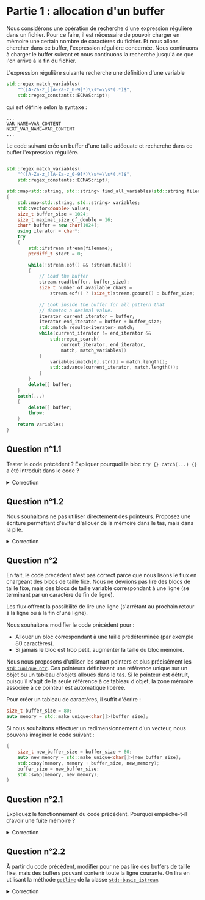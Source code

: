 # Partie 1 : allocation d'un buffer

Nous considérons une opération de recherche d'une expression régulière dans un fichier. Pour ce faire, il est nécessaire de pouvoir charger en mémoire une certain nombre de caractères du fichier. Et nous allons chercher dans ce buffer, l'expression régulière concernée. Nous continuons à charger le buffer suivant et nous continuons la recherche
jusqu'à ce que l'on arrive à la fin du fichier.

L'expression régulière suivante recherche une définition d'une variable 

```cpp
std::regex match_variables(
    "^([A-Za-z_][A-Za-z_0-9]*)\\s*=\\s*(.*)$", 
    std::regex_constants::ECMAScript);
```

qui est définie selon la syntaxe : 

```text
...
VAR_NAME=VAR_CONTENT
NEXT_VAR_NAME=VAR_CONTENT
...
```

Le code suivant crée un buffer d'une taille adéquate et recherche dans ce buffer l'expression régulière.

```cpp

std::regex match_variables(
    "^([A-Za-z_][A-Za-z_0-9]*)\\s*=\\s*(.*)$", 
    std::regex_constants::ECMAScript);

std::map<std::string, std::string> find_all_variables(std::string filename)
{
    std::map<std::string, std::string> variables;
    std::vector<double> values;
    size_t buffer_size = 1024;
    size_t maximal_size_of_double = 16;
    char* buffer = new char[1024];
    using iterator = char*;
    try
    {
        std::ifstream stream(filename);
        ptrdiff_t start = 0;

        while(!stream.eof() && !stream.fail())
        {
            // Load the buffer
            stream.read(buffer, buffer_size);            
            size_t number_of_available_chars = 
                stream.eof() ? (size_t)stream.gcount() : buffer_size;
            
            // Look inside the buffer for all pattern that 
            // denotes a decimal value.
            iterator current_iterator = buffer;
            iterator end_iterator = buffer + buffer_size;
            std::match_results<iterator> match;
            while(current_iterator != end_iterator &&
                std::regex_search(
                    current_iterator, end_iterator, 
                    match, match_variables))
            {
                variables[match[0].str()] = match.length();
                std::advance(current_iterator, match.length());
            }            
        }
        delete[] buffer;
    }
    catch(...)
    {
        delete[] buffer;
        throw;
    }
    return variables;
}
```

## Question n°1.1

Tester le code précédent ? Expliquer pourquoi le bloc `try {} catch(...) {}` a été introduit dans le code ?

<details><summary>Correction</summary>
Le bloc `try {} catch(...) {}` est défini afin de capturer la survenance d'une exception. Un exception interrompt l'exécution du programme au moment où elle est déclenchée, ceci signifie que les lignes de programmes restantes ne sont pas exécutée. 

Si nous considérons le code précédent, cela signifie que l'instruction `delete [] buffer` ne sera pas exécutée. Ceci signifie que la levée de l'exception si aucune action n'est prise aura pour conséquence de créer une fuite de mémoire, la mémoire allouée pour le buffer `buffer` ne sera jamais libérée. Pour éviter cette situation, le `try {} catch(...) {}` capture toute exception qui aurait pu se produire et procéder à la libération de la mémoire allouée pour le buffer `buffer`. Une fois cette opération effectuée, l'exception est de nouveau propagée.

</details>

## Question n°1.2

Nous souhaitons ne pas utiliser directement des pointeurs. Proposez une écriture permettant d'éviter d'allouer de la mémoire dans le tas, mais dans la pile.

<details><summary>Correction</summary>

La plupart des compilateurs C offre la possibilité d'allouer dynamiquement de la mémoire de la pile. Il suffit pour cela d'allouer la mémoire en utilisant la fonction `_alloca` ou `alloca` en fonction du compilateur. 

Ainsi, il suffirait d'écrire (avec GCC par exemple) :

```cpp
    std::map<std::string, std::string> variables;
    std::vector<double> values;
    size_t buffer_size = 1024;
    size_t maximal_size_of_double = 16;
    char* buffer = (char*)alloca(1024);
    using iterator = char*;
    std::ifstream stream(filename);
    ptrdiff_t start = 0;

    while(!stream.eof() && !stream.fail())
    {
        // Load the buffer
        stream.read(buffer, buffer_size);            
        size_t number_of_available_chars = 
            stream.eof() ? (size_t)stream.gcount() : buffer_size;
        
        // Look inside the buffer for all pattern that 
        // denotes a decimal value.
        iterator current_iterator = buffer;
        iterator end_iterator = buffer + buffer_size;
        std::match_results<iterator> match;
        while(current_iterator != end_iterator &&
            std::regex_search(
                current_iterator, end_iterator, 
                match, match_variables))
        {
            variables[match[0].str()] = match.length();
            std::advance(current_iterator, match.length());
        }            
    }
    return variables;
}
```
Cela effectuerait le travail. Cependant, cette technique n'est pas conseillée et n'est pas non plus très C++. En plus, la taille de la pile n'est pas toujours extensible à souhait, cela dépend des processeurs. Ce type de code peut parfois conduire à la génération d'erreurs liées à un dépassement de la taille maximale de la pile.

Comme la taille du buffer étant une constante, il est possible d'allouer un tableau d'entier de taille statique [std::array](https://en.cppreference.com/w/cpp/container/array). Un tableau d'entier de taille statique est a priori alloué sur la pile, cependant, si le tableau est trop grand, il pourra être alloué dans le tas. C'est l'implantation associée à la plateforme et au compilateur qui déterminera où la mémoire sera effectivement allouée.

Dans ce cas, la déclaration de `buffer` se réécrit en :

```cpp
std::array<char, 1024> buffer;
```

Désormais, nous ne manipulons plus un pointeur, mais un containeur. Il fait pour ce faire modifier l'appel à la fonction `read` qui lit les données à partir du flux :

```cpp
        stream.read(buffer.data(), buffer.size());            
```

De même, nous définissons les itérateurs en appelant directement les fonctions `begin` et `end` du containeur `buffer`.

```cpp
        iterator current_iterator = buffer.begin();
        iterator end_iterator = buffer.end();
        std::match_results<iterator> match;
        while(current_iterator != end_iterator &&
            std::regex_search(
                current_iterator, end_iterator, 
                match, match_variables))
        {
            variables[match[0].str()] = match.length();
            std::advance(current_iterator, match.length());
        }            
```

Ce qui nous donne le code consolidé suivant :

```cpp
std::map<std::string, std::string> find_all_variables(std::string filename)
{
    std::map<std::string, std::string> variables;
    std::vector<double> values;
    const size_t buffer_size = 1024;
    std::array<char, buffer_size> buffer;
    using iterator = std::array<char, buffer_size>::iterator;
    std::ifstream stream(filename);
    ptrdiff_t start = 0;

    while(!stream.eof() && !stream.fail())
    {
        // Load the buffer
        stream.read(buffer.data(), buffer.size());            
        size_t number_of_available_chars = 
            stream.eof() ? (size_t)stream.gcount() : buffer_size;
        
        // Look inside the buffer for all pattern that 
        // denotes a decimal value.
        iterator current_iterator = buffer.begin();
        iterator end_iterator = buffer.end();
        std::match_results<iterator> match;
        while(current_iterator != end_iterator &&
            std::regex_search(
                current_iterator, end_iterator, 
                match, match_variables))
        {
            variables[match[1].str()] = match[2].str();
            std::advance(current_iterator, match.length());
        }            
    }
    return variables;
}
```

</details>

## Question n°2

En fait, le code précédent n'est pas correct parce que nous lisons le flux en chargeant des blocs de taille fixe. Nous ne devrions pas lire des blocs de taille fixe, mais des blocs de taille variable correspondant à une ligne (se terminant par un caractère de fin de ligne).

Les flux offrent la possibilité de lire une ligne (s'arrêtant au prochain retour à la ligne ou à la fin d'une ligne).

Nous souhaitons modifier le code précédent pour :

* Allouer un bloc correspondant à une taille prédéterminée (par exemple 80 caractères).
* Si jamais le bloc est trop petit, augmenter la taille du bloc mémoire.

Nous nous proposons d'utiliser les smart pointers et plus précisément les [`std::unique_ptr`](https://en.cppreference.com/w/cpp/memory/unique_ptr). Ces pointeurs définissent une référence unique sur un objet ou un tableau d'objets alloués dans le tas. Si le pointeur est détruit, puisqu'il s'agit de la seule référence à ce tableau d'objet, la zone mémoire associée à ce pointeur est automatique libérée.

Pour créer un tableau de caractères, il suffit d'écrire :

```cpp
size_t buffer_size = 80;
auto memory = std::make_unique<char[]>(buffer_size);
```

Si nous souhaitons effectuer un redimensionnement d'un vecteur, nous pouvons imaginer le code suivant :

```cpp
{
    size_t new_buffer_size = buffer_size + 80; 
    auto new_memory = std::make_unique<char[]>(new_buffer_size);
    std::copy(memory, memory + buffer_size, new_memory);
    buffer_size = new_buffer_size;
    std::swap(memory, new_memory);
}
```

## Question n°2.1

Expliquez le fonctionnement du code précédent. Pourquoi empêche-t-il d'avoir une fuite mémoire ?

<details><summary>Correction</summary>

Le code précédent crée un nouveau pointeur `new_memory` qui désigne une référence exclusive sur un tableau de caractères contenant `buffer_size + 80` éléments. Les `buffer_size` premiers éléments sont recopiés du tableau référencé par le pointeur `memory` dans le tableau référencé par le pointeur `new_memory`. Ensuite, nous permutons les deux vecteurs, `memory` fait désormais référencé à la zone mémoire nouvellement crée, `new_memory` fait référence à la zone mémoire antérieurement crée. Quand nous quittons le bloc, le pointeur `new_memory` est détruit, comme ce pointeur est une référence exclusive sur la mémoire, la mémoire associée est libérée. Il s'agit de la mémoire qui avait été allouée avant le redimensionnement du tableau auquel le pointeur `memory` faisait référence.

</details>

## Question n°2.2

À partir du code précédent, modifier pour ne pas lire des buffers de taille fixe, mais des buffers pouvant contenir toute la ligne courante. On lira en utilisant la méthode [`getline`](https://en.cppreference.com/w/cpp/io/basic_istream/getline) de la classe [`std::basic_istream`](https://en.cppreference.com/w/cpp/io/basic_istream).


<details><summary>Correction</summary>

Il est nécessaire de redéfinir l'opération de lecture à partir du flux. Nous souhaitons utiliser la méthode `getline()`. Cette méthode peut renvoyer trois états :

* le buffer `buffer` est suffisamment grand pour contenir l'ensemble des caractères constituant la ligne. Dans ce cas, aucune erreur est remontée, un appel à la méthode `fail()` retournera la valeur `false`. Si jamais nous avons atteint la fin du fichier, la méthode `eof()` indiquera que nous avons atteint la fin du fichier. 

* le buffer `buffer` n'est suffisamment grand pour contenir l'ensemble des caractères constituant la ligne, dans ce cas, un appel à la méthode `fail()` retournera la valeur `true` et `buffer_size - 1` caractères auront été lu dans le buffer. Il est possible d'avoir le nombre de caractères lus en appelant la méthode `gcount()`.

* une erreur, dans ce cas la méthode `gcount()` retourne moins de `buffer_size - 1` caractères et la méthode `fail()` retourne `false`.

Nous réécrivons l'opération de lecture comme suit :

1. Dans un premier temps, la ligne est lue à partir du flux :

```cpp
        stream.getline(buffer.get(), buffer_size);
        size_t number_of_available_chars = (size_t)stream.gcount();
```

2. Si nous sommes dans un état d'erreur, nous répétons le processus suivant :
 
   * Nous augmentons la taille du buffer
 
   * Nous lisons les caractères suivant en appelant de nouveau la méthode `getline`

   Et ce tant que nous n'avons atteint ni la fin du flux ni la fin de la ligne.


```cpp
        while(stream.fail() && !stream.eof() 
            && number_of_available_chars == buffer_size - 1)
        {
            // Create a larger buffer
            auto new_buffer_size = buffer_size  + 40;
            auto new_buffer = std::make_unique<char[]>(new_buffer_size);
            std::copy(buffer.get(), 
                buffer.get() + buffer_size, new_buffer.get());

            // Load the upper part of the buffer/
            stream.clear(stream.rdstate() & ~std::ios_base::failbit);
            stream.getline(
                new_buffer.get() + number_of_available_chars, 
                new_buffer_size - buffer_size);
            number_of_available_chars += (size_t)stream.gcount();

            buffer.swap(new_buffer);
            buffer_size = new_buffer_size;
        }
```

Ce qui nous donne le code consolidé suivant :

```cpp
std::map<std::string, std::string> find_all_variables(std::string filename)
{
    std::map<std::string, std::string> variables;
    std::vector<double> values;
    size_t buffer_size = 80;
    auto buffer = std::make_unique<char[]>(buffer_size);
    using iterator = char*;
    std::ifstream stream(filename);
    ptrdiff_t start = 0;

    while(!stream.eof() && !stream.fail())
    {
        // Load the buffer

        stream.getline(buffer.get(), buffer_size);
        size_t number_of_available_chars = (size_t)stream.gcount();
        while(stream.fail() && !stream.eof() 
            && number_of_available_chars == buffer_size - 1)
        {
            // Create a larger buffer
            auto new_buffer_size = buffer_size  + 40;
            auto new_buffer = std::make_unique<char[]>(new_buffer_size);
            std::copy(buffer.get(), 
                buffer.get() + buffer_size, new_buffer.get());

            // Load the upper part of the buffer/
            stream.clear(stream.rdstate() & ~std::ios_base::failbit);
            stream.getline(
                new_buffer.get() + number_of_available_chars, 
                new_buffer_size - buffer_size);
            number_of_available_chars += (size_t)stream.gcount();

            // Swap both buffers
            buffer.swap(new_buffer);
            buffer_size = new_buffer_size;
        }
                        
        // Look inside the buffer for all pattern that 
        // denotes a decimal value.
        std::match_results<iterator> match;
        if(std::regex_match(buffer.get(), buffer.get() + buffer_size, 
                match, match_variables))
        {
            variables[match[1].str()] = match[2].str();
        }
    }
    return variables;
}

```


